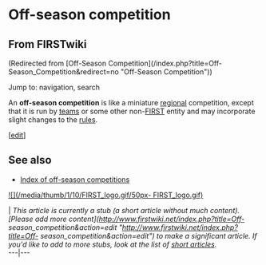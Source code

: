 # Off-season competition

## From FIRSTwiki

(Redirected from [Off-Season Competition](/index.php?title=Off-
Season_Competition&redirect=no "Off-Season Competition"))

Jump to: navigation, search

An **off-season competition** is like a miniature [regional](Regional "Regional") competition, except that it is run by [teams](team) or some other non-[FIRST](first) entity and may incorporate slight changes to the [rules](/index.php?title=FRC_Rules&action=edit "FRC Rules").

[[edit](/index.php?title=Off-season_competition&action=edit&section=1 "Edit
section: See also")]

## See also

- [Index of off-season competitions](Index_of_off-season_competitions "Index of off-season competitions")

[![](/media/thumb/1/10/FIRST_logo.gif/50px-
FIRST_logo.gif)](Image:FIRST_logo.gif)

| _This article is currently a stub (a short article without much content). [Please add more content](http://www.firstwiki.net/index.php?title=Off-
season_competition&action=edit "http://www.firstwiki.net/index.php?title=Off-
season_competition&action=edit") to make a significant article. If you'd like to add to more stubs, look at the list of [short articles](Special:Shortpages "Special:Shortpages")._<br>
---|---
